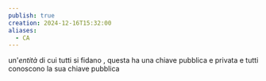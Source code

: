 ```yaml
---
publish: true
creation: 2024-12-16T15:32:00
aliases:
  - CA
---
```

un'*entità* di cui tutti si fidano , questa ha una chiave pubblica e privata e tutti conoscono la sua chiave pubblica 